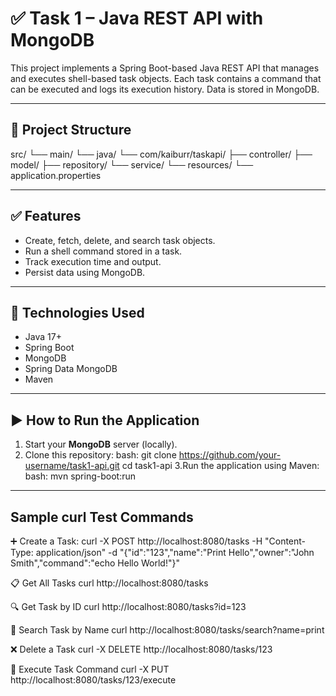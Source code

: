 # ✅ Task 1 – Java REST API with MongoDB

This project implements a Spring Boot-based Java REST API that manages and executes shell-based task objects. Each task contains a command that can be executed and logs its execution history. Data is stored in MongoDB.

---

## 📁 Project Structure
src/
└── main/
└── java/
└── com/kaiburr/taskapi/
├── controller/
├── model/
├── repository/
└── service/
└── resources/
└── application.properties


---

## ✅ Features

- Create, fetch, delete, and search task objects.
- Run a shell command stored in a task.
- Track execution time and output.
- Persist data using MongoDB.

---

## 🧰 Technologies Used

- Java 17+
- Spring Boot
- MongoDB
- Spring Data MongoDB
- Maven

---

## ▶️ How to Run the Application

1. Start your **MongoDB** server (locally).
2. Clone this repository:
   bash:
   git clone https://github.com/your-username/task1-api.git
   cd task1-api
3.Run the application using Maven:
    bash:
    mvn spring-boot:run

---

##  Sample curl Test Commands
➕ Create a Task:
        curl -X POST http://localhost:8080/tasks -H "Content-Type: application/json" -d "{\"id\":\"123\",\"name\":\"Print Hello\",\"owner\":\"John Smith\",\"command\":\"echo Hello World!\"}"

📋 Get All Tasks
    curl http://localhost:8080/tasks

🔍 Get Task by ID
    curl http://localhost:8080/tasks?id=123

🔎 Search Task by Name
    curl http://localhost:8080/tasks/search?name=print

❌ Delete a Task
    curl -X DELETE http://localhost:8080/tasks/123

🚀 Execute Task Command
    curl -X PUT http://localhost:8080/tasks/123/execute
